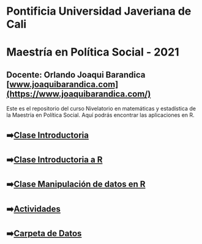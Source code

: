 # Pontificia Universidad Javeriana de Cali
# Maestría en Política Social - 2021


## Docente: Orlando Joaqui Barandica [www.joaquibarandica.com](https://www.joaquibarandica.com/)


Este es el repositorio del curso Nivelatorio en matemáticas y estadística de la Maestría en Política Social. Aquí podrás encontrar las aplicaciones en R.


## ➡️[Clase Introductoria](https://juniorjb5.github.io/PUJ-Niv-Met/Class_1/Class_1.html#1)

## ➡️[Clase Introductoria a R](https://juniorjb5.github.io/PUJ-Niv-Met/Class_2/IntroR.pdf)

## ➡️[Clase Manipulación de datos en R](https://juniorjb5.github.io/PUJ-Niv-Met/Class_2/Class_2.html#1)

## ➡️[Actividades](https://juniorjb5.github.io/PUJ-Niv-Met/Class_3/Class_3.html#1)

## ➡️[Carpeta de Datos](https://github.com/juniorjb5/PUJ-Niv-Met/tree/main/Datos)


